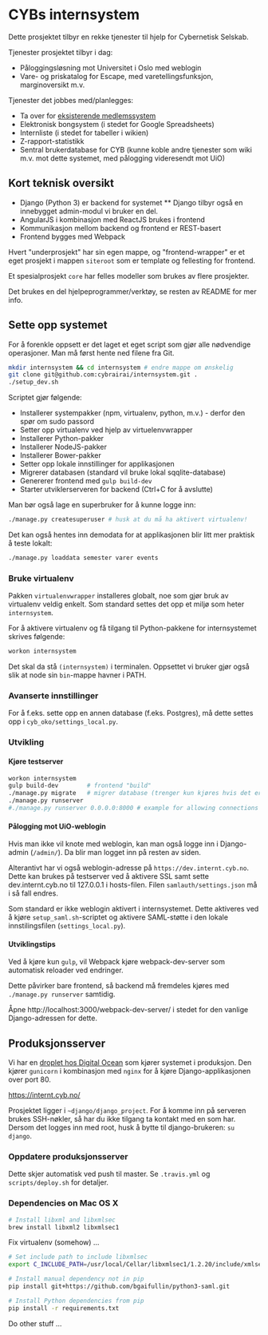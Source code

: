 # CYBs internsystem
Dette prosjektet tilbyr en rekke tjenester til hjelp for Cybernetisk Selskab.

Tjenester prosjektet tilbyr i dag:
* Påloggingsløsning mot Universitet i Oslo med weblogin
* Vare- og priskatalog for Escape, med varetellingsfunksjon, marginoversikt m.v.

Tjenester det jobbes med/planlegges:
* Ta over for [eksisterende medlemssystem](https://github.com/vegarang/medlemssystem_django)
* Elektronisk bongsystem (i stedet for Google Spreadsheets)
* Internliste (i stedet for tabeller i wikien)
* Z-rapport-statistikk
* Sentral brukerdatabase for CYB (kunne koble andre tjenester som wiki m.v. mot dette systemet, med pålogging videresendt mot UiO)

## Kort teknisk oversikt
* Django (Python 3) er backend for systemet
** Django tilbyr også en innebygget admin-modul vi bruker en del.
* AngularJS i kombinasjon med ReactJS brukes i frontend
* Kommunikasjon mellom backend og frontend er REST-basert
* Frontend bygges med Webpack

Hvert "underprosjekt" har sin egen mappe, og "frontend-wrapper" er et eget prosjekt i mappen `siteroot` som er template og fellesting for frontend.

Et spesialprosjekt `core` har felles modeller som brukes av flere prosjekter.

Det brukes en del hjelpeprogrammer/verktøy, se resten av README for mer info.

## Sette opp systemet
For å forenkle oppsett er det laget et eget script som gjør alle nødvendige operasjoner. Man må først hente ned filene fra Git.

```bash
mkdir internsystem && cd internsystem # endre mappe om ønskelig
git clone git@github.com:cybrairai/internsystem.git .
./setup_dev.sh
```

Scriptet gjør følgende:
* Installerer systempakker (npm, virtualenv, python, m.v.) - derfor den spør om sudo passord
* Setter opp virtualenv ved hjelp av virtuelenvwrapper
* Installerer Python-pakker
* Installerer NodeJS-pakker
* Installerer Bower-pakker
* Setter opp lokale innstillinger for applikasjonen
* Migrerer databasen (standard vil bruke lokal sqqlite-database)
* Genererer frontend med `gulp build-dev`
* Starter utviklerserveren for backend (Ctrl+C for å avslutte)

Man bør også lage en superbruker for å kunne logge inn:

```bash
./manage.py createsuperuser # husk at du må ha aktivert virtualenv!
```

Det kan også hentes inn demodata for at applikasjonen blir litt mer praktisk å teste lokalt:

```bash
./manage.py loaddata semester varer events
```

### Bruke virtualenv
Pakken `virtualenvwrapper` installeres globalt, noe som gjør bruk av virtualenv veldig enkelt.
Som standard settes det opp et miljø som heter `internsystem`.

For å aktivere virtualenv og få tilgang til Python-pakkene for internsystemet skrives følgende:

```bash
workon internsystem
```

Det skal da stå `(internsystem)` i terminalen. Oppsettet vi bruker gjør også slik at node
sin `bin`-mappe havner i PATH.

### Avanserte innstillinger
For å f.eks. sette opp en annen database (f.eks. Postgres), må dette settes opp i `cyb_oko/settings_local.py`.

### Utvikling

#### Kjøre testserver
```bash
workon internsystem
gulp build-dev        # frontend "build"
./manage.py migrate   # migrer database (trenger kun kjøres hvis det er gjort endringer i databaseskjemaer)
./manage.py runserver
#./manage.py runserver 0.0.0.0:8000 # example for allowing connections from others than local
```

#### Pålogging mot UiO-weblogin
Hvis man ikke vil knote med weblogin, kan man også logge inn i Django-admin (`/admin/`). Da blir man logget inn på resten av siden.

Alterantivt har vi også weblogin-adresse på `https://dev.internt.cyb.no`. Dette kan brukes på testserver ved å aktivere SSL samt sette dev.internt.cyb.no til 127.0.0.1 i hosts-filen. Filen `samlauth/settings.json` må i så fall endres.

Som standard er ikke weblogin aktivert i internsystemet. Dette aktiveres ved å kjøre `setup_saml.sh`-scriptet og aktivere SAML-støtte i den lokale innstilingsfilen (`settings_local.py`).

#### Utviklingstips
Ved å kjøre kun `gulp`, vil Webpack kjøre webpack-dev-server som automatisk reloader ved endringer.

Dette påvirker bare frontend, så backend må fremdeles kjøres med `./manage.py runserver` samtidig.

Åpne http://localhost:3000/webpack-dev-server/ i stedet for den vanlige Django-adressen for dette.

## Produksjonsserver
Vi har en [droplet hos Digital Ocean](https://confluence.cyb.no/display/AKTIV/Servere) som kjører systemet i produksjon. Den kjører `gunicorn` i kombinasjon med `nginx` for å kjøre Django-applikasjonen over port 80.

https://internt.cyb.no/

Prosjektet ligger i `~django/django_project`. For å komme inn på serveren brukes SSH-nøkler, så har du ikke tilgang ta kontakt med en som har. Dersom det logges inn med root, husk å bytte til django-brukeren: `su django`.

### Oppdatere produksjonsserver
Dette skjer automatisk ved push til master. Se `.travis.yml` og `scripts/deploy.sh` for detaljer.

### Dependencies on Mac OS X

```bash
# Install libxml and libxmlsec
brew install libxml2 libxmlsec1
```

Fix virtualenv (somehow) …

```bash
# Set include path to include libxmlsec
export C_INCLUDE_PATH=/usr/local/Cellar/libxmlsec1/1.2.20/include/xmlsec1/

# Install manual dependency not in pip
pip install git+https://github.com/bgaifullin/python3-saml.git

# Install Python dependencies from pip
pip install -r requirements.txt
```
Do other stuff …
